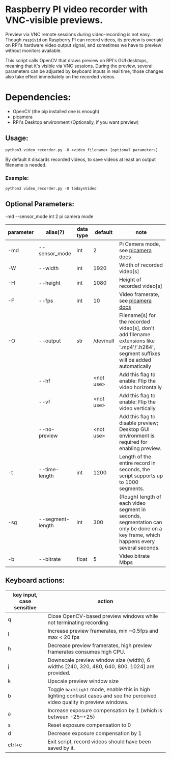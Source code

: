 # Raspberry PI video recorder with VNC-visible previews.

Preview via VNC remote sessions during video-recording is not easy. Though `raspivid` on Raspberry PI can record videos, its preview is overlaid on RPI's hardware video output signal, and sometimes we have to preview without monitors available.

This script calls OpenCV that draws preview on RPI's GUI desktops, meaning that it's visible via VNC sessions. During the preview, several parameters can be adjusted by keyboard inputs in real time, those changes also take effect immediately on the recorded videos. 

# Dependencies:

- OpenCV (the pip installed one is enough)
- picamera
- RPI's Desktop environment (Optionally, if you want preview)

## Usage:

`python3 video_recorder.py -O <video_filename> [optional parameters] `

By default it discards recorded videos, to save videos at least an output filename is needed.

### Example:

`python3 video_recorder.py -O todaysVideo`

## Optional Parameters:

-md --sensor_mode int 2 pi camera mode

| parameter | alias(?)         | data type | default     | note                                                         |
| --------- | ---------------- | --------- | ----------- | ------------------------------------------------------------ |
| -md       | --sensor_mode    | int       | 2           | Pi Camera mode, see [picamera docs](https://picamera.readthedocs.io/en/latest/fov.html#sensor-modes) |
| -W        | --width          | int       | 1920        | Width of recorded video[s]                                   |
| -H        | --height         | int       | 1080        | Height of recorded video[s]                                  |
| -F        | --fps            | int       | 10          | Video framerate, see [picamera docs](https://picamera.readthedocs.io/en/latest/fov.html#sensor-modes) |
| -O        | --output         | str       | /dev/null   | Filename[s] for the recorded video[s], don't add filename extensions like '.mp4'/'.h264', segment suffixes will be added automatically |
|           | --hf             |           | \<not use\> | Add this flag to enable: Flip the video horizontally         |
|           | --vf             |           | \<not use\> | Add this flag to enable: Flip the video vertically           |
|           | --no-preview     |           | \<not use\> | Add this flag to disable preview; Desktop GUI environment is required for enabling preview. |
| -t        | --time-length    | int       | 1200        | Length of the entire record in seconds, the script supports up to 1000 segments. |
| -sg       | --segment-length | int       | 300         | (Rough) length of each video segment in seconds, segmentation can only be done on a key frame, which happens every several seconds. |
| -b        | --bitrate        | float     | 5           | Video bitrate Mbps                                           |

## Keyboard actions:

| key input, case sensitive | action                                                       |
| ------------------------- | ------------------------------------------------------------ |
| q                         | Close OpenCV-based preview windows while not terminating recording |
| l                         | Increase preview framerates,  min ~0.5fps and max < 20 fps   |
| h                         | Decrease preview framerates, high preview framerates consumes high CPU. |
| j                         | Downscale preview window size (width), 6 widths [240, 320, 480, 640, 800, 1024] are provided. |
| k                         | Upscale preview window size                                  |
| b                         | Toggle `backlight` mode, enable this in high lighting contrast cases and see the perceived video quality in preview windows. |
| a                         | Increase exposure compensation  by 1 (which is between -25~+25) |
| s                         | Reset exposure compensation  to 0                            |
| d                         | Decrease exposure compensation  by 1                         |
| ctrl+c                    | Exit script, record videos  should have been saved by it.    |

